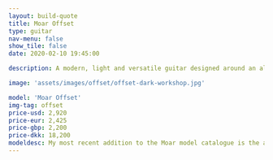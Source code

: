 ```yaml
---
layout: build-quote
title: Moar Offset
type: guitar
nav-menu: false
show_tile: false
date: 2020-02-10 19:45:00

description: A modern, light and versatile guitar designed around an all access neck joint to give it it’s unique shape. 

image: 'assets/images/offset/offset-dark-workshop.jpg'

model: 'Moar Offset'
img-tag: offset
price-usd: 2,920
price-eur: 2,425
price-gbp: 2,200
price-dkk: 18,200
modeldesc: My most recent addition to the Moar model catalogue is the as of yet un-named Moar Offset (Have a good idea for a name? [Submit it here]()!) They share a lot of characteristics with the Hollow Mortys, with an all access set neck joint, totally hollow body with no centre block, big belly and arm cuts. But with a body design that wants to be looked at. The F hole is oversized, the weight is low, it has corners in unusual places. See more about them here. 
---
```


